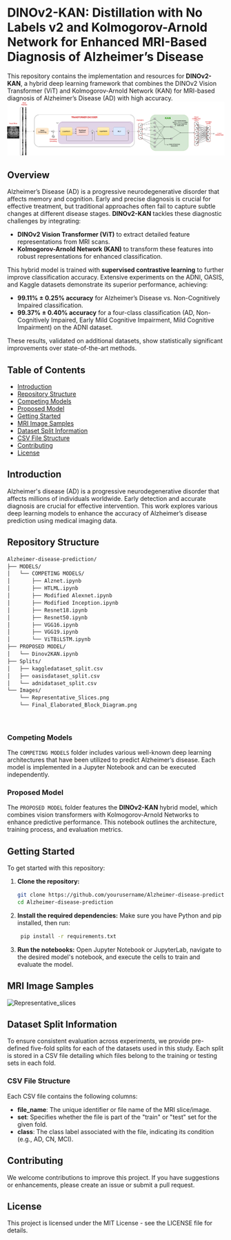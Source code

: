 # DINOv2-KAN: Distillation with No Labels v2 and Kolmogorov-Arnold Network for Enhanced MRI-Based Diagnosis of Alzheimer’s Disease

This repository contains the implementation and resources for **DINOv2-KAN**, a hybrid deep learning framework that combines the DINOv2 Vision Transformer (ViT) and Kolmogorov-Arnold Network (KAN) for MRI-based diagnosis of Alzheimer’s Disease (AD) with high accuracy.
![Final_Elaborated_Block_Diagram](Images/Final_Elaborated_Block_Diagram.png)
## Overview

Alzheimer’s Disease (AD) is a progressive neurodegenerative disorder that affects memory and cognition. Early and precise diagnosis is crucial for effective treatment, but traditional approaches often fail to capture subtle changes at different disease stages. **DINOv2-KAN** tackles these diagnostic challenges by integrating:
- **DINOv2 Vision Transformer (ViT)** to extract detailed feature representations from MRI scans.
- **Kolmogorov-Arnold Network (KAN)** to transform these features into robust representations for enhanced classification.

This hybrid model is trained with **supervised contrastive learning** to further improve classification accuracy. Extensive experiments on the ADNI, OASIS, and Kaggle datasets demonstrate its superior performance, achieving:
- **99.11% ± 0.25% accuracy** for Alzheimer’s Disease vs. Non-Cognitively Impaired classification.
- **99.37% ± 0.40% accuracy** for a four-class classification (AD, Non-Cognitively Impaired, Early Mild Cognitive Impairment, Mild Cognitive Impairment) on the ADNI dataset.

These results, validated on additional datasets, show statistically significant improvements over state-of-the-art methods.

## Table of Contents

- [Introduction](#introduction)
- [Repository Structure](#repository-structure)
- [Competing Models](#competing-models)
- [Proposed Model](#proposed-model)
- [Getting Started](#getting-started)
- [MRI Image Samples](#mri-image-samples)
- [Dataset Split Information](#dataset-split-information)
- [CSV File Structure](CSV-File-Structure)
- [Contributing](#contributing)
- [License](#license)

## Introduction

Alzheimer's disease (AD) is a progressive neurodegenerative disorder that affects millions of individuals worldwide. Early detection and accurate diagnosis are crucial for effective intervention. This work explores various deep learning models to enhance the accuracy of Alzheimer’s disease prediction using medical imaging data.

## Repository Structure
```md
Alzheimer-disease-prediction/
├── MODELS/
│   └── COMPETING MODELS/
│       ├── Alznet.ipynb
│       ├── HTLML.ipynb
│       ├── Modified Alexnet.ipynb
│       ├── Modified Inception.ipynb
│       ├── Resnet18.ipynb
│       ├── Resnet50.ipynb
│       ├── VGG16.ipynb
│       ├── VGG19.ipynb
│       └── ViTBiLSTM.ipynb
├── PROPOSED MODEL/
│   └── Dinov2KAN.ipynb
├── Splits/
│   ├── kaggledataset_split.csv
│   ├── oasisdataset_split.csv
│   └── adnidataset_split.csv
└── Images/
    └── Representative_Slices.png
    └── Final_Elaborated_Block_Diagram.png




```
### Competing Models

The `COMPETING MODELS` folder includes various well-known deep learning architectures that have been utilized to predict Alzheimer’s disease. Each model is implemented in a Jupyter Notebook and can be executed independently.

### Proposed Model

The `PROPOSED MODEL` folder features the **DINOv2-KAN** hybrid model, which combines vision transformers with Kolmogorov-Arnold Networks to enhance predictive performance. This notebook outlines the architecture, training process, and evaluation metrics.

## Getting Started

To get started with this repository:

1. **Clone the repository:**
   ```bash
   git clone https://github.com/yourusername/Alzheimer-disease-prediction.git
   cd Alzheimer-disease-prediction

2. **Install the required dependencies:** 
   Make sure you have Python and pip installed, then run:
   ```bash
    pip install -r requirements.txt
3. **Run the notebooks:** 
   Open Jupyter Notebook or JupyterLab, navigate to the desired model's notebook, and execute the cells to train and evaluate the model.

## MRI Image Samples

![Representative_slices](Images/Representative_slices.png)

## Dataset Split Information

To ensure consistent evaluation across experiments, we provide pre-defined five-fold splits for each of the datasets used in this study. Each split is stored in a CSV file detailing which files belong to the training or testing sets in each fold.

### CSV File Structure
Each CSV file contains the following columns:

- **file_name**: The unique identifier or file name of the MRI slice/image.
- **set**: Specifies whether the file is part of the "train" or "test" set for the given fold.
- **class**: The class label associated with the file, indicating its condition (e.g., AD, CN, MCI).
   
## Contributing

We welcome contributions to improve this project. If you have suggestions or enhancements, please create an issue or submit a pull request.

## License
This project is licensed under the MIT License - see the LICENSE file for details.





